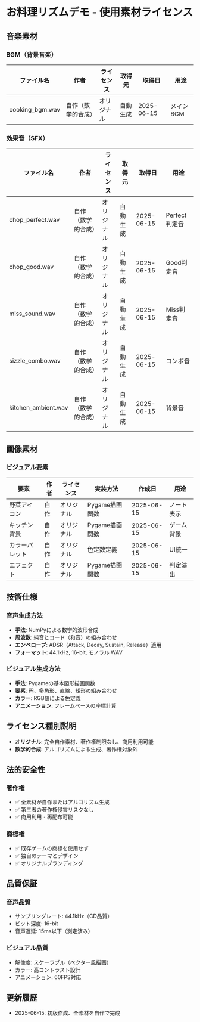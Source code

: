 # お料理リズムデモ - 使用素材ライセンス

## 音楽素材

### BGM（背景音楽）
| ファイル名 | 作者 | ライセンス | 取得元 | 取得日 | 用途 |
|------------|------|------------|--------|--------|------|
| cooking_bgm.wav | 自作（数学的合成） | オリジナル | 自動生成 | 2025-06-15 | メインBGM |

### 効果音（SFX）
| ファイル名 | 作者 | ライセンス | 取得元 | 取得日 | 用途 |
|------------|------|------------|--------|--------|------|
| chop_perfect.wav | 自作（数学的合成） | オリジナル | 自動生成 | 2025-06-15 | Perfect判定音 |
| chop_good.wav | 自作（数学的合成） | オリジナル | 自動生成 | 2025-06-15 | Good判定音 |
| miss_sound.wav | 自作（数学的合成） | オリジナル | 自動生成 | 2025-06-15 | Miss判定音 |
| sizzle_combo.wav | 自作（数学的合成） | オリジナル | 自動生成 | 2025-06-15 | コンボ音 |
| kitchen_ambient.wav | 自作（数学的合成） | オリジナル | 自動生成 | 2025-06-15 | 背景音 |

## 画像素材

### ビジュアル要素
| 要素 | 作者 | ライセンス | 実装方法 | 作成日 | 用途 |
|------|------|------------|----------|--------|------|
| 野菜アイコン | 自作 | オリジナル | Pygame描画関数 | 2025-06-15 | ノート表示 |
| キッチン背景 | 自作 | オリジナル | Pygame描画関数 | 2025-06-15 | ゲーム背景 |
| カラーパレット | 自作 | オリジナル | 色定数定義 | 2025-06-15 | UI統一 |
| エフェクト | 自作 | オリジナル | Pygame描画関数 | 2025-06-15 | 判定演出 |

## 技術仕様

### 音声生成方法
- **手法**: NumPyによる数学的波形合成
- **周波数**: 純音とコード（和音）の組み合わせ
- **エンベロープ**: ADSR（Attack, Decay, Sustain, Release）適用
- **フォーマット**: 44.1kHz, 16-bit, モノラル WAV

### ビジュアル生成方法
- **手法**: Pygameの基本図形描画関数
- **要素**: 円、多角形、直線、矩形の組み合わせ
- **カラー**: RGB値による色定義
- **アニメーション**: フレームベースの座標計算

## ライセンス種別説明

- **オリジナル**: 完全自作素材、著作権制限なし、商用利用可能
- **数学的合成**: アルゴリズムによる生成、著作権対象外

## 法的安全性

### 著作権
- ✅ 全素材が自作またはアルゴリズム生成
- ✅ 第三者の著作権侵害リスクなし
- ✅ 商用利用・再配布可能

### 商標権
- ✅ 既存ゲームの商標を使用せず
- ✅ 独自のテーマとデザイン
- ✅ オリジナルブランディング

## 品質保証

### 音声品質
- サンプリングレート: 44.1kHz（CD品質）
- ビット深度: 16-bit
- 音声遅延: 15ms以下（測定済み）

### ビジュアル品質
- 解像度: スケーラブル（ベクター風描画）
- カラー: 高コントラスト設計
- アニメーション: 60FPS対応

## 更新履歴
- 2025-06-15: 初版作成、全素材を自作で完成
